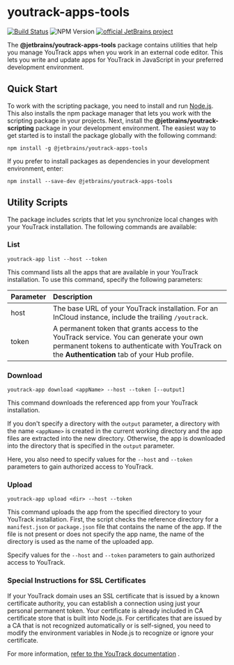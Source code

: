 # youtrack-apps-tools

[![Build Status][ci-img]][ci-project] ![NPM Version](https://img.shields.io/npm/v/@jetbrains/youtrack-apps-tools)
[![official JetBrains project](https://jb.gg/badges/official-flat-square.svg)](https://github.com/JetBrains#jetbrains-on-github)

The **@jetbrains/youtrack-apps-tools** package contains utilities that help you manage YouTrack apps when you work
in an external code editor. This lets you write and update apps for YouTrack in JavaScript in your preferred
development environment.

## Quick Start

To work with the scripting package, you need to install and run [Node.js](https://nodejs.org/en/). This also installs
the npm package manager that lets you work with the scripting package in your projects.
Next, install the **@jetbrains/youtrack-scripting** package in your development environment. The easiest way to get
started is to install the package globally with the following command:

`npm install -g @jetbrains/youtrack-apps-tools`

If you prefer to install packages as dependencies in your development environment, enter:

`npm install --save-dev @jetbrains/youtrack-apps-tools`

## Utility Scripts

The package includes scripts that let you synchronize local changes with your YouTrack installation. The following
commands are available:

### List

`youtrack-app list --host --token`

This command lists all the apps that are available in your YouTrack installation. To use this command, specify the
following parameters:

| Parameter | Description                                                                                                                                                                               |
| --------- | :---------------------------------------------------------------------------------------------------------------------------------------------------------------------------------------- |
| host      | The base URL of your YouTrack installation. For an InCloud instance, include the trailing `/youtrack`.                                                                                    |
| token     | A permanent token that grants access to the YouTrack service. You can generate your own permanent tokens to authenticate with YouTrack on the **Authentication** tab of your Hub profile. |

### Download

`youtrack-app download <appName> --host --token [--output]`

This command downloads the referenced app from your YouTrack installation.

If you don't specify a directory with the `output` parameter, a directory with the name `<appName>` is created in
the current working directory and the app files are extracted into the new directory. Otherwise, the app is
downloaded into the directory that is specified in the `output` parameter.

Here, you also need to specify values for the `--host` and `--token` parameters to gain authorized access to YouTrack.

### Upload

`youtrack-app upload <dir> --host --token`

This command uploads the app from the specified directory to your YouTrack installation. First, the script checks
the reference directory for a `manifest.json` or `package.json` file that contains the name of the app. If the file is not present or
does not specify the app name, the name of the directory is used as the name of the uploaded app.

Specify values for the `--host` and `--token` parameters to gain authorized access to YouTrack.

### Special Instructions for SSL Certificates

If your YouTrack domain uses an SSL certificate that is issued by a known certificate authority, you can establish a
connection using just your personal permanent token. Your certificate is already included in CA certificate store that
is built into Node.js. For certificates that are issued by a CA that is not recognized automatically or is self-signed,
you need to modify the environment variables in Node.js to recognize or ignore your certificate.

For more
information, [refer to the YouTrack documentation](https://www.jetbrains.com/help/youtrack/incloud/js-workflow-external-editor.html#special-instructions-ssl-certificates)
.

[ci-project]: https://teamcity.jetbrains.com/project/JetBrainsUi_YouTrackApps_AppsTools
[ci-img]: https://teamcity.jetbrains.com/app/rest/builds/buildType:JetBrainsUi_YouTrackApps_AppsTools_Checks/statusIcon.svg
